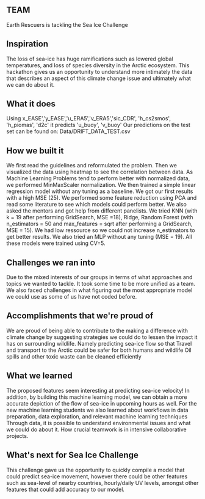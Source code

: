 ## TEAM
Earth Rescuers is tackling the Sea Ice Challenge

## Inspiration
The loss of sea-ice has huge ramifications such as lowered global temperatures, and loss of species diversity in the Arctic ecosystem. This hackathon gives us an opportunity to understand more intimately the data that describes an aspect of this climate change issue and ultimately what we can do about it.

## What it does
Using x_EASE','y_EASE','u_ERA5','v_ERA5','sic_CDR', 'h_cs2smos', 'h_piomas', 'd2c' it predicts 'u_buoy', 'v_buoy' Our predictions on the test set can be found on: Data/DRIFT_DATA_TEST.csv

## How we built it
We first read the guidelines and reformulated the problem. Then we visualized the data using heatmap to see the correlation between data. As Machine Learning Problems tend to perform better with normalized data, we performed MinMaxScaler normalization. We then trained a simple linear regression model without any tuning as a baseline. We got our first results with a high MSE (25). We performed some feature reduction using PCA and read some literature to see which models could perform better. We also asked the mentors and got help from different panelists. We tried KNN (with k = 19 after performing GridSearch, MSE =18), Ridge, Random Forest (with n_estimators = 50 and max_features = sqrt after performing a GridSearch, MSE = 15). We had low ressource so we could not increase n_estimators to get better results. We also tried an MLP without any tuning (MSE = 19). All these models were trained using CV=5.

## Challenges we ran into
Due to the mixed interests of our groups in terms of what approaches and topics we wanted to tackle. It took some time to be more unified as a team. We also faced challenges in what figuring out the most appropriate model we could use as some of us have not coded before.

## Accomplishments that we're proud of
We are proud of being able to contribute to the making a difference with climate change by suggesting strategies we could do to lessen the impact it has on surrounding wildlife. Namely predicting sea-ice flow so that Travel and transport to the Arctic could be safer for both humans and wildlife Oil spills and other toxic waste can be cleaned efficiently

## What we learned
The proposed features seem interesting at predicting sea-ice velocity! In addition, by building this machine learning model, we can obtain a more accurate depiction of the flow of sea-ice in upcoming hours as well. For the new machine learning students we also learned about workflows in data preparation, data exploration, and relevant machine learning techniques Through data, it is possible to understand environmental issues and what we could do about it. How crucial teamwork is in intensive collaborative projects.

## What's next for Sea Ice Challenge
This challenge gave us the opportunity to quickly compile a model that could predict sea-ice movement, however there could be other features such as sea-level of nearby countries, hourly/daily UV levels, amongst other features that could add accuracy to our model.
